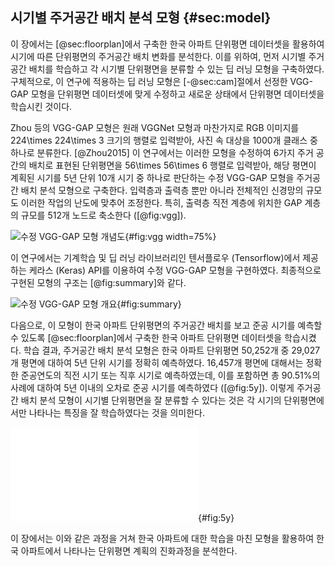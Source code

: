 ## 시기별 주거공간 배치 분석 모형 {#sec:model}

이 장에서는
[@sec:floorplan]에서 구축한 한국 아파트 단위평면 데이터셋을 활용하여
시기에 따른 단위평면의 주거공간 배치 변화를 분석한다.
이를 위하여,
먼저 시기별 주거공간 배치를 학습하고 각 시기별 단위평면을 분류할 수 있는 딥 러닝 모형을 구축하였다.
구체적으로,
이 연구에 적용하는 딥 러닝 모형은
[-@sec:cam]절에서 선정한 VGG-GAP 모형을
단위평면 데이터셋에 맞게 수정하고
새로운 상태에서 단위평면 데이터셋을 학습시킨 것이다.

Zhou 등의 VGG-GAP 모형은
원래 VGGNet 모형과 마찬가지로
RGB 이미지를
224\times 224\times 3 크기의 행렬로 입력받아,
사진 속 대상을 1000개 클래스 중 하나로 분류한다.
[@Zhou2015]
이 연구에서는 이러한 모형을 수정하여
6가지 주거 공간의 배치로 표현된 단위평면을
56\times 56\times 6 행렬로 입력받아,
해당 평면이 계획된 시기를
5년 단위 10개 시기 중 하나로 판단하는
수정 VGG-GAP 모형을
주거공간 배치 분석 모형으로 구축한다.
입력층과 출력층 뿐만 아니라
전체적인 신경망의 규모도
이러한 작업의 난도에 맞추어 조정한다.
특히, 출력층 직전 계층에 위치한 GAP 계층의 규모를
512개 노드로 축소한다 ([@fig:vgg]).

![수정 VGG-GAP 모형 개념도](vgg-gap.png){#fig:vgg width=75%}

이 연구에서는
기계학습 및 딥 러닝 라이브러리인 텐서플로우 (Tensorflow)에서 제공하는
케라스 (Keras) API를 이용하여
수정 VGG-GAP 모형을 구현하였다.
최종적으로 구현된 모형의 구조는 [@fig:summary]와 같다.

![수정 VGG-GAP 모형 개요](summary.png){#fig:summary}

다음으로,
이 모형이
한국 아파트 단위평면의 주거공간 배치를 보고 준공 시기를 예측할 수 있도록
[@sec:floorplan]에서 구축한 한국 아파트 단위평면 데이터셋을 학습시켰다.
학습 결과, 주거공간 배치 분석 모형은 한국 아파트 단위평면 50,252개 중 29,027개 평면에 대하여 5년 단위 시기를 정확히 예측하였다. 16,457개 평면에 대해서는 정확한 준공연도의 직전 시기 또는 직후 시기로 예측하였는데, 이를 포함하면 총 90.51%의 사례에 대하여 5년 이내의 오차로 준공 시기를 예측하였다 ([@fig:5y]).
이렇게 주거공간 배치 분석 모형이
시기별 단위평면을 잘 분류할 수 있다는 것은
각 시기의 단위평면에서만 나타나는 특징을 잘 학습하였다는 것을 의미한다.

![준공 시기 예측 결과](vgg_5y_heatmap.pdf){#fig:5y}

이 장에서는 이와 같은 과정을 거쳐
한국 아파트에 대한 학습을 마친 모형을 활용하여
한국 아파트에서 나타나는 단위평면 계획의 진화과정을 분석한다.

